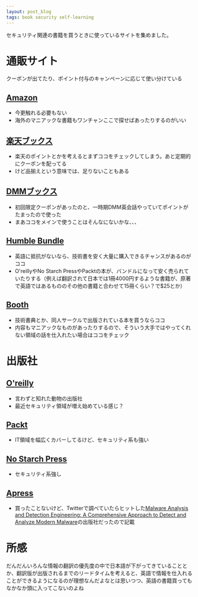```yaml
---
layout: post_blog
tags: book security self-learning
---
```


セキュリティ関連の書籍を買うときに使っているサイトを集めました。

# 通販サイト

クーポンが出てたり、ポイント付与のキャンペーンに応じて使い分けている

## [Amazon](https://www.amazon.co.jp)

- 今更触れる必要もない
- 海外のマニアックな書籍もワンチャンここで探せばあったりするのがいい

## [楽天ブックス](https://books.rakuten.co.jp/)

- 楽天のポイントとかを考えるとまずココをチェックしてしまう。あと定期的にクーポンを配ってる
- けど品揃えという意味では、足りないこともある

## [DMMブックス](https://book.dmm.com/)

- 初回限定クーポンがあったのと、一時期DMM英会話やっていてポイントがたまったので使った
- まあココをメインで使うことはそんなにないかな、、、

## [Humble Bundle](https://www.humblebundle.com/)

- 英語に抵抗がないなら、技術書を安く大量に購入できるチャンスがあるのがココ
- O'reillyやNo Starch PressやPacktの本が、バンドルになって安く売られていたりする（例えば翻訳されて日本では1冊4000円するような書籍が、原著で英語ではあるもののその他の書籍と合わせて15冊くらい？で$25とか）

## [Booth](https://booth.pm/)

- 技術書典とか、同人サークルで出版されている本を買うならココ
- 内容もマニアックなものがあったりするので、そういう大手ではやってくれない領域の話を仕入れたい場合はココをチェック

# 出版社

## [O'reilly](https://www.oreilly.co.jp/index.shtml)

- 言わずと知れた動物の出版社
- 最近セキュリティ領域が増え始めている感じ？

## [Packt](https://www.packtpub.com/)

- IT領域を幅広くカバーしてるけど、セキュリティ系も強い

## [No Starch Press](https://nostarch.com/)

- セキュリティ系強し

## [Apress](https://www.apress.com/) 

- 買ったことないけど、Twitterで調べていたらヒットした[Malware Analysis and Detection Engineering: A Comprehensive Approach to Detect and Analyze Modern Malware](https://www.amazon.co.jp/Malware-Analysis-Detection-Engineering-Comprehensive-ebook/dp/B08JVBFHR8)の出版社だったので記載

# 所感

だんだんいろんな情報の翻訳の優先度の中で日本語が下がってきていることとか、翻訳版が出版されるまでのリードタイムを考えると、英語で情報を仕入れることができるようになるのが理想なんだよなとは思いつつ、英語の書籍買ってもなかなか頭に入ってこないのよね